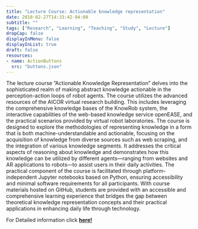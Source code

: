```yaml
---
title: "Lecture Course: Actionable knowledge representation"
date: 2010-02-27T14:33:42-04:00
subtitle: ""
tags: ["Research", "Learning", "Teaching", "Study", "Lecture"]
dropCap: false
displayInMenu: false
displayInList: true
draft: false
resources:
- name: ActionButtons
  src: "buttons.json"
---
```


The lecture course ”Actionable Knowledge Representation” delves into the
sophisticated realm of making abstract knowledge actionable in the perception-action
loops of robot agents. The course utilizes the advanced resources of the AICOR
virtual research building. This includes leveraging the comprehensive knowledge
bases of the KnowRob system, the interactive capabilities of the web-based knowledge
service openEASE, and the practical scenarios provided by virtual robot laboratories.
The course is designed to explore the methodologies of representing knowledge in a
form that is both machine-understandable and actionable, focusing on the acquisition
of knowledge from diverse sources such as web scraping, and the integration of
various knowledge segments. It addresses the critical aspects of reasoning about
knowledge and demonstrates how this knowledge can be utilized by different
agents—ranging from websites and AR applications to robots—to assist users in their
daily activities. The practical component of the course is facilitated through
platform-independent Jupyter notebooks based on Python, ensuring accessibility and
minimal software requirements for all participants. With course materials hosted on
GitHub, students are provided with an accessible and comprehensive learning
experience that bridges the gap between theoretical knowledge representation
concepts and their practical applications in enhancing daily life through technology.

<div class="hidde-after-preview">
  For Detailed information click
  <a class="btn btn-success" target="_blank" href="actionable-knowledge-representation"><b>here!</b></a>
</div>

<!--more-->

 <script>
  // Add Authors(1 or 2) info to the list
  var authors = [
    {
        img: "MichaelaKümpel.png",
        name: "Michaela Kümpel",
        tel: "+49 421 218 64021",
        fax: "+49 421 218 64047",
        mail: "michaela.kuempel@cs.uni-bremen.de",
        profile: "https://ai.uni-bremen.de/team/michaela_kümpel"
    },
    ];
</script>

<script>
  if (authors.length === 1)
  {
    document.write(
      '<div class="main-well-flex-container2">' +
        '<div class="left-main-well-flex2">' +
            '<img src="' + authors[0].img + '">' +
        '</div>' +
        '<div class="right-main-well-flex2">' +
            '<h3>' + authors[0].name + '</h3>' +
            'Tel: ' + authors[0].tel + ' <br>' +
            'Fax: ' + authors[0].fax + ' <br>' +
            'Mail: <a href="mailto:' + authors[0].mail + '">' + authors[0].mail + '</a> <br>' +
            '<a href="' + authors[0].profile + '">' +
              '<span>Profile</span>' +
            '</a>' +
        '</div>' +
      '</div>'
    );
  }
  else
  {
    document.write(
      '<div class="main-well-flex-container2">' +

        '<div class="left-main-well-flex2">' +
            '<div class="main-well-flex-container2">' +
                '<div class="left-main-well-flex3">' +
                    '<img src="' + authors[0].img + '" >' +
                '</div>' +
                '<div class="right-main-well-flex3">' +
                    '<h3>' + authors[0].name + '</h3>' +
                    'Tel: ' + authors[0].tel + ' <br>' +
                    'Fax: ' + authors[0].fax + ' <br>' +
                    'Mail: <a href="mailto:' + authors[0].mail + '">' + authors[0].mail + '</a> <br>' +
                    '<a href="' + authors[0].profile + '">' +
                      '<span>Profile</span>' +
                    '</a>' +
                '</div>' +
            '</div>' +
        '</div>' +

        '<div class="left-main-well-flex2">' +
            '<div class="main-well-flex-container2">' +
                '<div class="left-main-well-flex3">' +
                    '<img src="' + authors[1].img + '" >' +
                '</div>' +
                '<div class="right-main-well-flex3">' +
                    '<h3>' + authors[1].name + '</h3>' +
                    'Tel: ' + authors[1].tel + ' <br>' +
                    'Fax: ' + authors[1].fax + ' <br>' +
                    'Mail: <a href="mailto:' + authors[1].mail + '">' + authors[1].mail + '</a> <br>' +
                    '<a href="' + authors[1].profile + '">' +
                      '<span>Profile</span>' +
                    '</a>' +
                '</div>' +
            '</div>' +
        '</div>' +

        '</div>'
    );
  }

</script>
